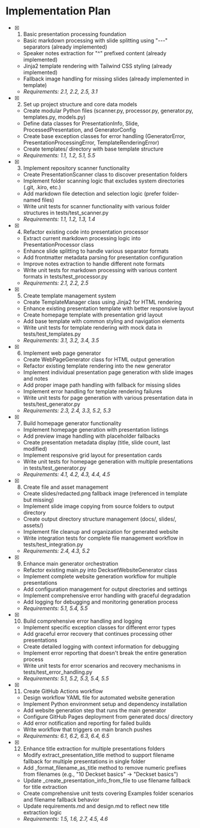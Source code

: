 # Implementation Plan

- [x] 1. Basic presentation processing foundation
  - Basic markdown processing with slide splitting using "---" separators (already implemented)
  - Speaker notes extraction for "^" prefixed content (already implemented)
  - Jinja2 template rendering with Tailwind CSS styling (already implemented)
  - Fallback image handling for missing slides (already implemented in template)
  - _Requirements: 2.1, 2.2, 2.5, 3.1_

- [x] 2. Set up project structure and core data models
  - Create modular Python files (scanner.py, processor.py, generator.py, templates.py, models.py)
  - Define data classes for PresentationInfo, Slide, ProcessedPresentation, and GeneratorConfig
  - Create base exception classes for error handling (GeneratorError, PresentationProcessingError, TemplateRenderingError)
  - Create templates/ directory with base template structure
  - _Requirements: 1.1, 1.2, 5.1, 5.5_

- [x] 3. Implement repository scanner functionality
  - Create PresentationScanner class to discover presentation folders
  - Implement folder scanning logic that excludes system directories (.git, .kiro, etc.)
  - Add markdown file detection and selection logic (prefer folder-named files)
  - Write unit tests for scanner functionality with various folder structures in tests/test_scanner.py
  - _Requirements: 1.1, 1.2, 1.3, 1.4_

- [x] 4. Refactor existing code into presentation processor
  - Extract current markdown processing logic into PresentationProcessor class
  - Enhance slide splitting to handle various separator formats
  - Add frontmatter metadata parsing for presentation configuration
  - Improve notes extraction to handle different note formats
  - Write unit tests for markdown processing with various content formats in tests/test_processor.py
  - _Requirements: 2.1, 2.2, 2.5_

- [x] 5. Create template management system
  - Create TemplateManager class using Jinja2 for HTML rendering
  - Enhance existing presentation template with better responsive layout
  - Create homepage template with presentation grid layout
  - Add base template with common styling and navigation elements
  - Write unit tests for template rendering with mock data in tests/test_templates.py
  - _Requirements: 3.1, 3.2, 3.4, 3.5_

- [x] 6. Implement web page generator
  - Create WebPageGenerator class for HTML output generation
  - Refactor existing template rendering into the new generator
  - Implement individual presentation page generation with slide images and notes
  - Add proper image path handling with fallback for missing slides
  - Implement error handling for template rendering failures
  - Write unit tests for page generation with various presentation data in tests/test_generator.py
  - _Requirements: 2.3, 2.4, 3.3, 5.2, 5.3_

- [x] 7. Build homepage generator functionality
  - Implement homepage generation with presentation listings
  - Add preview image handling with placeholder fallbacks
  - Create presentation metadata display (title, slide count, last modified)
  - Implement responsive grid layout for presentation cards
  - Write unit tests for homepage generation with multiple presentations in tests/test_generator.py
  - _Requirements: 4.1, 4.2, 4.3, 4.4, 4.5_

- [x] 8. Create file and asset management
  - Create slides/redacted.png fallback image (referenced in template but missing)
  - Implement slide image copying from source folders to output directory
  - Create output directory structure management (docs/, slides/, assets/)
  - Implement file cleanup and organization for generated website
  - Write integration tests for complete file management workflow in tests/test_integration.py
  - _Requirements: 2.4, 4.3, 5.2_

- [x] 9. Enhance main generator orchestration
  - Refactor existing main.py into DecksetWebsiteGenerator class
  - Implement complete website generation workflow for multiple presentations
  - Add configuration management for output directories and settings
  - Implement comprehensive error handling with graceful degradation
  - Add logging for debugging and monitoring generation process
  - _Requirements: 5.1, 5.4, 5.5_

- [x] 10. Build comprehensive error handling and logging
  - Implement specific exception classes for different error types
  - Add graceful error recovery that continues processing other presentations
  - Create detailed logging with context information for debugging
  - Implement error reporting that doesn't break the entire generation process
  - Write unit tests for error scenarios and recovery mechanisms in tests/test_error_handling.py
  - _Requirements: 5.1, 5.2, 5.3, 5.4, 5.5_

- [x] 11. Create GitHub Actions workflow
  - Design workflow YAML file for automated website generation
  - Implement Python environment setup and dependency installation
  - Add website generation step that runs the main generator
  - Configure GitHub Pages deployment from generated docs/ directory
  - Add error notification and reporting for failed builds
  - Write workflow that triggers on main branch pushes
  - _Requirements: 6.1, 6.2, 6.3, 6.4, 6.5_

- [x] 12. Enhance title extraction for multiple presentations folders
  - Modify extract_presentation_title method to support filename fallback for multiple presentations in single folder
  - Add _format_filename_as_title method to remove numeric prefixes from filenames (e.g., "10 Deckset basics" → "Deckset basics")
  - Update _create_presentation_info_from_file to use filename fallback for title extraction
  - Create comprehensive unit tests covering Examples folder scenarios and filename fallback behavior
  - Update requirements.md and design.md to reflect new title extraction logic
  - _Requirements: 1.5, 1.6, 2.7, 4.5, 4.6_